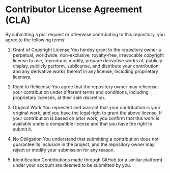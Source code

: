 # Contributor License Agreement (CLA)

By submitting a pull request or otherwise contributing to this repository, you agree to the following terms:

1. Grant of Copyright License
You hereby grant to the repository owner a perpetual, worldwide, non-exclusive, royalty-free, irrevocable copyright license to use, reproduce, modify, prepare derivative works of, publicly display, publicly perform, sublicense, and distribute your contribution and any derivative works thereof in any license, including proprietary licenses.

2. Right to Relicense
You agree that the repository owner may relicense your contribution under different terms and conditions, including proprietary licenses, at their sole discretion.

3. Original Work
You represent and warrant that your contribution is your original work, and you have the legal right to grant the above license. If your contribution is based on prior work, you confirm that this work is available under a compatible license and that you have the right to submit it.

4. No Obligation
You understand that submitting a contribution does not guarantee its inclusion in the project, and the repository owner may reject or modify your submission for any reason.

5. Identification
Contributions made through GitHub (or a similar platform) under your account are deemed to be submitted by you.
